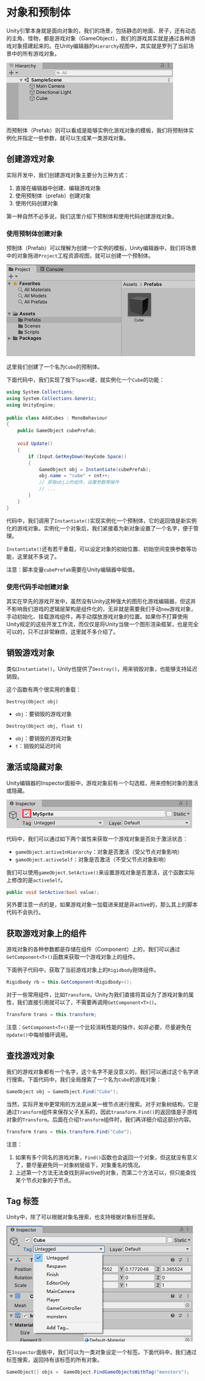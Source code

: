 # 对象和预制体

Unity引擎本身就是面向对象的，我们的场景，包括静态的地面、房子，还有动态的主角、怪物，都是游戏对象（GameObject），我们的游戏其实就是通过各种游戏对象搭建起来的。在Unity编辑器的`Hierarchy`视图中，其实就是罗列了当前场景中的所有游戏对象。

![](res/1.png)

而预制体（Prefab）则可以看成是能够实例化游戏对象的模板，我们将预制体实例化并指定一些参数，就可以生成某一类游戏对象。

## 创建游戏对象

实际开发中，我们创建游戏对象主要分为三种方式：

1. 直接在编辑器中创建、编辑游戏对象
2. 使用预制体（prefab）创建对象
3. 使用代码创建对象

第一种自然不必多说，我们这里介绍下预制体和使用代码创建游戏对象。

### 使用预制体创建对象

预制体（Prefab）可以理解为创建一个实例的模板，Unity编辑器中，我们将场景中的对象拖进`Project`工程资源视图，就可以创建一个预制体。

![](res/2.png)

这里我们创建了一个名为`Cube`的预制体。

下面代码中，我们实现了按下`Space`键，就实例化一个`Cube`的功能：

```csharp
using System.Collections;
using System.Collections.Generic;
using UnityEngine;

public class AddCubes : MonoBehaviour
{
    public GameObject cubePrefab;

    void Update()
    {
        if (Input.GetKeyDown(KeyCode.Space))
        {
            GameObject obj = Instantiate(cubePrefab);
            obj.name = "cube" + cnt++;
            // 获取obj上的组件，设置参数等操作
            // ...
        }
    }
}
```

代码中，我们调用了`Instantiate()`实现实例化一个预制体，它的返回值是新实例化的游戏对象。实例化一个对象后，我们紧接着为新对象设置了一个名字，便于管理。

`Instantiate()`还有若干重载，可以设定对象的初始位置、初始空间变换参数等功能，这里就不多说了。

注意：脚本变量`cubePrefab`需要在Unity编辑器中赋值。

### 使用代码手动创建对象

其实在早先的游戏开发中，虽然没有Unity这种强大的图形化游戏编辑器，但这并不影响我们游戏的逻辑层架构是组件化的，无非就是需要我们手动`new`游戏对象，手动初始化、挂载游戏组件，再手动摆放游戏对象的位置。如果你不打算使用Unity规定的这些开发工作流，而仅仅是将Unity当做一个图形渲染框架，也是完全可以的，只不过非常麻烦，这里就不多介绍了。

## 销毁游戏对象

类似`Instantiate()`，Unity也提供了`Destroy()`，用来销毁对象，也能够支持延迟销毁。

这个函数有两个很实用的重载：

```
Destroy(Object obj)
```

* `obj`：要销毁的游戏对象

```
Destroy(Object obj, float t)
```

* `obj`：要销毁的游戏对象
* `t`：销毁的延迟时间

## 激活或隐藏对象

Unity编辑器的Inspector面板中，游戏对象前有一个勾选框，用来控制对象的激活或隐藏。

![](res/4.png)

代码中，我们可以通过如下两个属性来获取一个游戏对象是否处于激活状态：

* `gameObject.activeInHierarchy`：对象是否激活（受父节点对象影响）
* `gameObject.activeSelf`：对象是否激活（不受父节点对象影响）

我们可以使用`gameObject.SetActive()`来设置游戏对象是否激活，这个函数实际上修改的是`activeSelf`。

```csharp
public void SetActive(bool value);
```

另外要注意一点的是，如果游戏对象一加载进来就是非active的，那么其上的脚本代码不会执行。

## 获取游戏对象上的组件

游戏对象的各种参数都是存储在组件（Component）上的，我们可以通过`GetComponent<T>()`函数来获取一个游戏对象上的组件。

下面例子代码中，获取了当前游戏对象上的`Rigidbody`刚体组件。

```csharp
Rigidbody rb = this.GetComponent<Rigidbody>();
```

对于一些常用组件，比如`Transform`，Unity为我们直接将其设为了游戏对象的属性，我们直接引用就可以了，不需要再调用`GetComponent<T>()`。

```csharp
Transform trans = this.transform;
```

注意：`GetComponent<T>()`是一个比较消耗性能的操作，如非必要，尽量避免在`Update()`中每帧循环调用。

## 查找游戏对象

我们的游戏对象都有一个名字，这个名字不是没意义的，我们可以通过这个名字进行搜索。下面代码中，我们全局搜索了一个名为`Cube`的游戏对象：

```csharp
GameObject obj = GameObject.Find("Cube");
```

当然，实际开发中更常用的方法是从某一根节点进行搜索。对于对象树结构，它是通过`Transform`组件来保存父子关系的，因此`tranaform.Find()`的返回值是子游戏对象的`Transform`。后面在介绍`Transform`组件时，我们再详细介绍这部分内容。

```csharp
Transform trans = this.transform.Find("Cube");
```

注意：

1. 如果有多个同名的游戏对象，`Find()`函数也会返回一个对象，但这就没有意义了，要尽量避免同一对象树层级下，对象重名的情况。
2. 上述第一个方法无法查找到非active的对象，而第二个方法可以，但只能查找某个节点对象的子节点。

## Tag 标签

Unity中，除了可以根据对象名搜索，也支持根据对象标签搜索。

![](res/3.png)

在`Inspector`面板中，我们可以为一类对象设定一个标签。下面代码中，我们通过标签搜索，返回持有该标签的所有对象。

```csharp
GameObject[] objs =  GameObject.FindGameObjectsWithTag("monsters");
```
